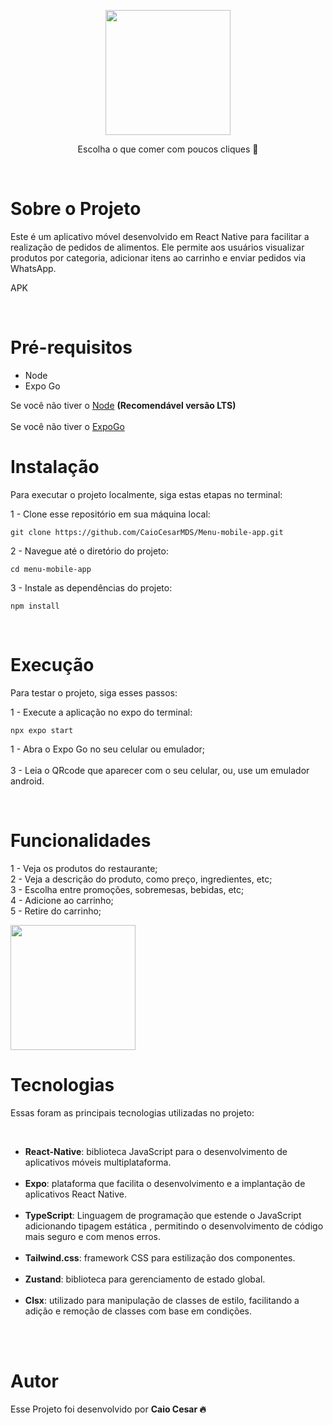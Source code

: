 
<p align="center">
  
  <img src="https://github.com/CaioCesarMDS/Menu-mobile-app/assets/144278631/8ff27b6e-cdf5-421a-90ed-4b38de865960" width="200">
</p>

<p align="center">Escolha o que comer com poucos cliques 🍔</p>

<br>

<h1>Sobre o Projeto</h1>
<p>
  Este é um aplicativo móvel desenvolvido em React Native para facilitar a realização de pedidos de alimentos. Ele permite aos usuários visualizar produtos por categoria, adicionar itens ao carrinho e enviar pedidos via WhatsApp.
</p>

<p align="right>
  
  Aqui está disponível o aplicativo em APK para dispositivos androids. ➡
  [APK](https://drive.google.com/drive/u/0/folders/1Zj6KeuoE2DJbdMidXuRtvBfnqW02xQ92)
</p>
  

<br>

<h1>Pré-requisitos</h1>
<ul>
    <li>Node</li>
    <li>Expo Go</li> 
</ul>
</p>

Se você não tiver o [Node](https://nodejs.org/en) <strong>(Recomendável versão LTS)</strong> <br><br>
Se você não tiver o [ExpoGo](https://play.google.com/store/apps/details?id=host.exp.exponent&hl=pt_BR&gl=US&pli=1) 
<br>

<h1>Instalação</h1>
<p>Para executar o projeto localmente, siga estas etapas no terminal:</p>

1 - Clone esse repositório em sua máquina local:

```
git clone https://github.com/CaioCesarMDS/Menu-mobile-app.git
```

2 - Navegue até o diretório do projeto:

```
cd menu-mobile-app
```

3 - Instale as dependências do projeto:

```
npm install
```

<br>

<h1>Execução</h1>
<p>Para testar o projeto, siga esses passos:</p>

1 - Execute a aplicação no expo do terminal:

```
npx expo start
```
1 - Abra o Expo Go no seu celular ou emulador;
<br>
<br>
3 - Leia o QRcode que aparecer com o seu celular, ou, use um emulador android.



<br>

<h1>Funcionalidades</h1>
<p>
  1 - Veja os produtos do restaurante; <br>
  2 - Veja a descrição do produto, como preço, ingredientes, etc;<br>
  3 - Escolha entre promoções, sobremesas, bebidas, etc;<br>
  4 - Adicione ao carrinho;<br>
  5 - Retire do carrinho;<br>
</p>

<img src="https://github.com/CaioCesarMDS/Menu-mobile-app/assets/144278631/30b22c64-d1f2-4019-a0da-13ba7054ca28"  width="200">

<br>

<h1>Tecnologias</h1>
<p>Essas foram as principais tecnologias utilizadas no projeto:</p>

 <br>

<ul>
    <li><strong>React-Native</strong>: biblioteca JavaScript para o desenvolvimento de aplicativos móveis multiplataforma.</li>
    <br>
    <li><strong>Expo</strong>: plataforma que facilita o desenvolvimento e a implantação de aplicativos React Native.</li>
    <br>
    <li><strong>TypeScript</strong>: Linguagem de programação que estende o JavaScript adicionando tipagem estática , permitindo o desenvolvimento de código mais seguro e com menos erros.</li>
    <br>
    <li><strong>Tailwind.css</strong>: framework CSS para estilização dos componentes.</li>
    <br>
    <li><strong>Zustand</strong>: biblioteca para gerenciamento de estado global.</li>
    <br>
    <li><strong>Clsx</strong>:  utilizado para manipulação de classes de estilo, facilitando a adição e remoção de classes com base em condições.</li>
    <br>
</ul>

<br>

<h1>Autor</h1>
<p>Esse Projeto foi desenvolvido por <strong>Caio Cesar 🔥</strong></p>
<br>

